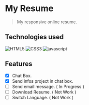 # My Resume
> My responsive online resume.

## Technologies used
![HTML5](https://img.shields.io/badge/HTML5-E34F26?style=for-the-badge&logo=html5&logoColor=white)
![CSS3](https://img.shields.io/badge/CSS3-1572B6?style=for-the-badge&logo=css3&logoColor=white)
![javascript](https://img.shields.io/badge/Javascript-323330?style=for-the-badge&logo=javascript&logoColor=F7DF1E)

## Features
- [x] Chat Box.
- [x] Send infos project in chat box.
- [ ] Send email message. ( In Progress )
- [ ] Download Resume. ( Not Work )
- [ ] Switch Language. ( Not Work )
